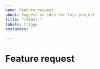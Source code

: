 ```yaml
---
name: Feature request
about: Suggest an idea for this project
title: "(feat):"
labels: triage
assignees: ''

---
```


<!--
WARNING: Failure to follow the issue template guidelines below will result in the issue being immediately closed.

Only feature requests should be opened here.
-->

# Feature request
<!--
Feature requests should include as much detail as possible:

- A descriptive title 
- A description of the problem you're trying to solve, including why you think this is a problem
- An overview of the suggested solution
- Use case: why should this be implemented?
- If the feature changes current behavior, reasons why your solution is better
- Relevant links, e.g.
    - Stack Overflow post illustrating a solution
    - Code within a Github repo that illustrates a solution
    - Native API documentation for proposed feature
-->

